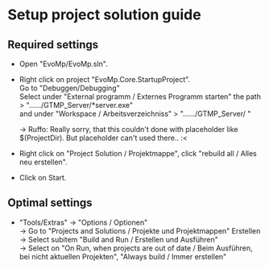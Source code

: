 # Setup project solution guide  
## Required settings  
- Open "EvoMp/EvoMp.sln".  
- Right click on project "EvoMp.Core.StartupProject".  
  Go to "Debuggen/Debugging"  
  Select under "External programm / Externes Programm starten" the path > "....../GTMP_Server/*server.exe"  
  and under "Workspace / Arbeitsverzeichniss" > "....../GTMP_Server/  "

  -> Ruffo: Really sorry, that this couldn't done with placeholder like $(ProjectDir). But placeholder can't used there.. :<  

- Right click on "Project Solution / Projektmappe", click "rebuild all / Alles neu erstellen".  
- Click on Start.  


## Optimal settings  
- "Tools/Extras" -> "Options / Optionen"  
  -> Go to "Projects and Solutions / Projekte und Projektmappen" Erstellen    
  -> Select subitem "Build and Run / Erstellen und Ausführen"    
  -> Select on "On Run, when projects are out of date / Beim Ausführen, bei nicht aktuellen Projekten", "Always build / Immer erstellen"  